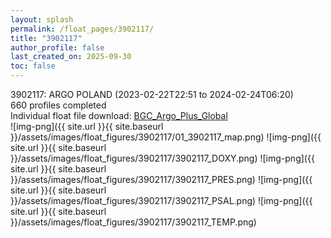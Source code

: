 ```yaml
---
layout: splash
permalink: /float_pages/3902117/
title: "3902117"
author_profile: false
last_created_on: 2025-09-30
toc: false
---
```

 
3902117: ARGO POLAND (2023-02-22T22:51 to 2024-02-24T06:20)\
660 profiles completed\
Individual float file download: [BGC_Argo_Plus_Global](https://ftp.soest.hawaii.edu/bgc_argo_plus/Individual_Floats/outliers_removed/3902117_Sprof_processed.nc)\
![img-png]({{ site.url }}{{ site.baseurl }}/assets/images/float_figures/3902117/01_3902117_map.png)
![img-png]({{ site.url }}{{ site.baseurl }}/assets/images/float_figures/3902117/3902117_DOXY.png)
![img-png]({{ site.url }}{{ site.baseurl }}/assets/images/float_figures/3902117/3902117_PRES.png)
![img-png]({{ site.url }}{{ site.baseurl }}/assets/images/float_figures/3902117/3902117_PSAL.png)
![img-png]({{ site.url }}{{ site.baseurl }}/assets/images/float_figures/3902117/3902117_TEMP.png)
